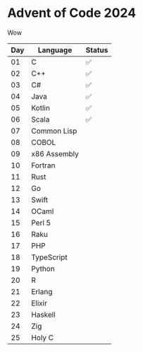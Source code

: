 # Advent of Code 2024

Wow

| Day | Language | Status |
| --- | -------- | ------ |
| 01 | C | ✅ |
| 02 | C++ | ✅ |
| 03 | C# | ✅ |
| 04 | Java | ✅ |
| 05 | Kotlin | ✅ |
| 06 | Scala | ✅ |
| 07 | Common Lisp |
| 08 | COBOL |
| 09 | x86 Assembly |
| 10 | Fortran |
| 11 | Rust |
| 12 | Go |
| 13 | Swift |
| 14 | OCaml |
| 15 | Perl 5 |
| 16 | Raku |
| 17 | PHP |
| 18 | TypeScript |
| 19 | Python |
| 20 | R |
| 21 | Erlang |
| 22 | Elixir |
| 23 | Haskell |
| 24 | Zig |
| 25 | Holy C |